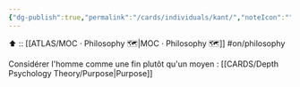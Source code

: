 ```yaml
---
{"dg-publish":true,"permalink":"/cards/individuals/kant/","noteIcon":"","created":"2023-01-30T21:49:42.988+01:00","updated":"2023-04-14T10:33:28.381+02:00"}
---
```


⬆️ :: [[ATLAS/MOC · Philosophy 🗺️\|MOC · Philosophy 🗺️]]
#on/philosophy 

Considérer l'homme comme une fin plutôt qu'un moyen : [[CARDS/Depth Psychology Theory/Purpose\|Purpose]] 
